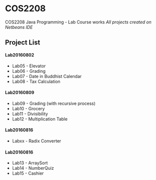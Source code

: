 # COS2208
COS2208 Java Programming - Lab Course works
*All projects created on Netbeans IDE*

## Project List

#### Lab20160802
- Lab05 - Elevator
- Lab06 - Grading
- Lab07 - Date in Buddhist Calendar
- Lab08 - Tax Calculation

#### Lab20160809
- Lab09 - Grading (with recursive process)
- Lab10 - Grocery
- Lab11 - Divisibility
- Lab12 - Multiplication Table

#### Lab20160816
- Labxx - Radix Converter

#### Lab20160816
- Lab13 - ArraySort
- Lab14 - NumberQuiz
- Lab15 - Cashier
